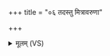 +++
title = "०६ तदस्तु मित्रावरुणा"

+++
<details><summary>मूलम् (VS)</summary>

तद॑स्तु मित्रावरुणा॒ तद॑ग्ने॒ शं योर॒स्मभ्य॑मि॒दम॑स्तु श॒स्तम्। अ॑शी॒महि॑ गा॒धमु॒त प्र॑ति॒ष्ठां नमो॑ दि॒वे बृ॑ह॒ते साद॑नाय ॥
</details>
